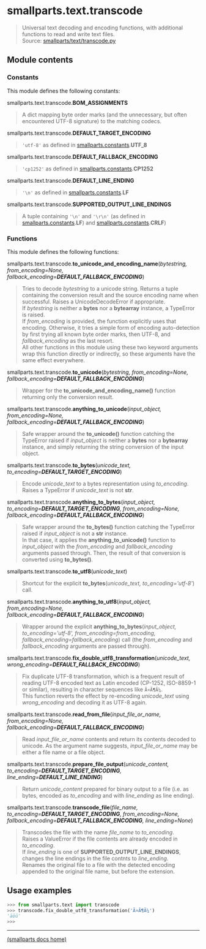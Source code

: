 # smallparts.text.transcode

> Universal text decoding and encoding functions,
> with additional functions to read and write text files.  
> Source: [smallparts/text/transcode.py](https://github.com/blackstream-x/smallparts/blob/master/smallparts/text/transcode.py)

## Module contents

### Constants

This module defines the following constants:

smallparts.text.transcode.**BOM_ASSIGNMENTS**

> A dict mapping byte order marks (and the unnecessary, but often encountered
> UTF-8 signature) to the matching codecs.

smallparts.text.transcode.**DEFAULT_TARGET_ENCODING**

> ```'utf-8'``` as defined in [smallparts.constants](smallparts.constants.md).**UTF_8**

smallparts.text.transcode.**DEFAULT_FALLBACK_ENCODING**

> ```'cp1252'``` as defined in [smallparts.constants](smallparts.constants.md).**CP1252**

smallparts.text.transcode.**DEFAULT_LINE_ENDING**

> ```'\n'``` as defined in [smallparts.constants](smallparts.constants.md).**LF**

smallparts.text.transcode.**SUPPORTED_OUTPUT_LINE_ENDINGS**

> A tuple containing ```'\n'``` and ```'\r\n'``` (as defined in
> [smallparts.constants](smallparts.constants.md).**LF**) and
> [smallparts.constants](smallparts.constants.md).**CRLF**)

### Functions

This module defines the following functions:

smallparts.text.transcode.**to_unicode_and_encoding_name**(*bytestring, from_encoding=None, fallback_encoding=**DEFAULT_FALLBACK_ENCODING***)

> Tries to decode *bytestring* to a unicode string.
> Returns a tuple containing the conversion result and the source encoding name
> when successful. Raises a UnicodeDecodeError if appropriate.  
> If *bytestring* is neither a **bytes** nor a **bytearray** instance,
> a TypeError is raised.  
> If *from_encoding* is provided, the function explicitly uses that encoding.
> Otherwise, it tries a simple form of encoding auto-detection by first trying
> all known byte order marks, then UTF-8, and *fallback_encoding* as the last resort.  
> All other functions in this module using these two keyword arguments
> wrap this function directly or indirectly,
> so these arguments have the same effect everywhere.

smallparts.text.transcode.**to_unicode**(*bytestring, from_encoding=None, fallback_encoding=**DEFAULT_FALLBACK_ENCODING***)

> Wrapper for the **to_unicode_and_encoding_name()** function returning only
> the conversion result.

smallparts.text.transcode.**anything_to_unicode**(*input_object, from_encoding=None, fallback_encoding=**DEFAULT_FALLBACK_ENCODING***)

> Safe wrapper around the **to_unicode()** function catching the TypeError
> raised if *input_object* is neither a **bytes** nor a **bytearray** instance,
> and simply returning the string conversion of the input object.

smallparts.text.transcode.**to_bytes**(*unicode_text, to_encoding=**DEFAULT_TARGET_ENCODING***)

> Encode *unicode_text* to a bytes representation using *to_encoding*.
> Raises a TypeError if *unicode_text* is not **str**.  

smallparts.text.transcode.**anything_to_bytes**(*input_object, to_encoding=**DEFAULT_TARGET_ENCODING**, from_encoding=None, fallback_encoding=**DEFAULT_FALLBACK_ENCODING***)

> Safe wrapper around the **to_bytes()** function catching the TypeError
> raised if *input_object* is not a **str** instance.  
> In that case, it applies the **anything_to_unicode()** function
> to *input_object* with the *from_encoding* and *fallback_encoding* arguments passed through.
> Then, the result of that conversion is converted using **to_bytes()**.

smallparts.text.transcode.**to_utf8**(*unicode_text*)

> Shortcut for the explicit **to_bytes**(*unicode_text, to_encoding='utf-8'*)
> call.

smallparts.text.transcode.**anything_to_utf8**(*input_object, from_encoding=None, fallback_encoding=**DEFAULT_FALLBACK_ENCODING***)

> Wrapper around the explicit
> **anything_to_bytes**(*input_object, to_encoding='utf-8', from_encoding=from_encoding, fallback_encoding=fallback_encoding*)
> call (the *from_encoding* and *fallback_encoding* arguments are passed through).

smallparts.text.transcode.**fix_double_utf8_transformation**(*unicode_text, wrong_encoding=**DEFAULT_FALLBACK_ENCODING***)

> Fix duplicate UTF-8 transformation, which is a frequent result of reading
> UTF-8 encoded text as Latin encoded (CP-1252, ISO-8859-1 or similar),
> resulting in character sequences like ```Ã¤Ã¶Ã¼```.  
> This function reverts the effect by re-encoding *unicode_text* using
> *wrong_encoding* and decoding it as UTF-8 again.

smallparts.text.transcode.**read_from_file**(*input_file_or_name, from_encoding=None, fallback_encoding=**DEFAULT_FALLBACK_ENCODING***)

> Read *input_file_or_name* contents and return its contents decoded to unicode.
> As the argument name suggests, *input_file_or_name* may be either a file name
> or a file object.

smallparts.text.transcode.**prepare_file_output**(*unicode_content, to_encoding=**DEFAULT_TARGET_ENCODING**, line_ending=**DEFAULT_LINE_ENDING***)

> Return *unicode_content* prepared for binary output to a file
> (i.e. as bytes, encoded as *to_encoding* and with *line_ending* as line ending).

smallparts.text.transcode.**transcode_file**(*file_name, to_encoding=**DEFAULT_TARGET_ENCODING**, from_encoding=None, fallback_encoding=**DEFAULT_FALLBACK_ENCODING**, line_ending=None*)

> Transcodes the file with the name *file_name* to *to_encoding*.  
> Raises a ValueError if the file contents are already encoded in *to_encoding*.  
> If *line_ending* is one of **SUPPORTED_OUTPUT_LINE_ENDINGS**,
> changes the line endings in the file contnts to *line_ending*.  
> Renames the original file to a file with the detected encoding appended to
> the original file name, but before the extension.


## Usage examples

```python
>>> from smallparts.text import transcode
>>> transcode.fix_double_utf8_transformation('Ã¤Ã¶Ã¼')
'äöü'
>>> 
```

----
[(smallparts docs home)](./)

